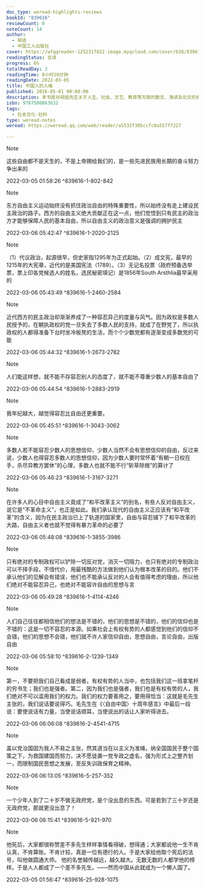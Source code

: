 ```yaml
---
doc_type: weread-highlights-reviews
bookId: "839616"
reviewCount: 0
noteCount: 14
author:
  - 胡适
  - 中国工人出版社
cover: https://wfqqreader-1252317822.image.myqcloud.com/cover/616/839616/t7_839616.jpg
readingStatus: 在读
progress: 6%
totalReadDay: 3
readingTime: 0小时28分钟
readingDate: 2022-03-05
title: 中国人的人格
published: 2016-05-01 00:00:00
description: 本书是对胡适先生关于人生、社会、文艺、教育等方面的散文、演讲及论文的收集和整理，展示了他以人的启蒙为中心的思想发展轨迹，体现了他治学、为人、处世的大师风范。大半个世纪里，胡适一直备受争议，但这并不妨碍他作为一个伟大的学者、思想家的历史地位。作为影响后世国人的先行者，胡适先生更多的是真诚劝告和谆谆教诲。他面向未来，深信如果每人都多做小事，多研究问题，这个世界会一点点变好。如果为个人多争一些自由。就会为国家争到自由。他曾对我们寄予厚望。
isbn: 9787500863632
tags:
  - 社会文化-社科
type: weread-notes
weread: https://weread.qq.com/web/reader/a5532f305ccfc0a557f7227

---
```





> [!NOTE] 
> 这些自由都不是天生的，不是上帝赐给我们的，是一些先进民族用长期的奋斗努力争出来的
> 
> 2022-03-05 01:58:26 ^839616-1-802-842

> [!NOTE] 
> 东方自由主义运动始终没有抓住政治自由的特殊重要性，所以始终没有走上建设民主政治的路子。西方的自由主义绝大贡献正在这一点，他们觉悟到只有民主的政治方才能够保障人民的基本自由，所以自由主义的政治意义是强调的拥护民主
> 
> 2022-03-06 05:42:47 ^839616-1-2020-2125

> [!NOTE] 
> （1）代议政治，起源很早，但史家指1295年为正式起始。（2）成文宪，最早的1215年的大宪章，近代的是美国宪法（1789）。（3）无记名投票（政府预备选举票，票上印各党候选人的姓名，选民秘密填记）是1856年South Arsthlia最早采用的
> 
> 2022-03-06 05:43:49 ^839616-1-2460-2584

> [!NOTE] 
> 近代西方的民主政治却渐渐养成了一种容忍异己的度量与风气。因为政权是多数人民授予的，在朝执政权的党一旦失去了多数人民的支持，就成了在野党了，所以执政权的人都得准备下台时坐冷板凳的生活，而个个少数党都有逐渐变成多数党的可能
> 
> 2022-03-06 05:44:32 ^839616-1-2673-2782

> [!NOTE] 
> 人们能这样想，就不能不存容忍别人的态度了，就不能不尊重少数人的基本自由了
> 
> 2022-03-06 05:44:54 ^839616-1-2883-2919

> [!NOTE] 
> 我年纪越大，越觉得容忍比自由还更重要。
> 
> 2022-03-06 05:45:51 ^839616-1-3043-3062

> [!NOTE] 
> 多数人若不能容忍少数人的思想信仰，少数人当然不会有思想信仰的自由，反过来说，少数人也得容忍多数人的思想信仰，因为少数人要时常怀着“有朝一日权在手，杀尽异教方罢休”的心理，多数人也就不能不行“斩草除根”的算计了
> 
> 2022-03-06 05:46:23 ^839616-1-3167-3271

> [!NOTE] 
> 在许多人的心目中自由主义竟成了“和平改革主义”的别名，有些人反对自由主义，说它是“不革命主义”，也正是如此。我们承认现代的自由主义正应该有“和平改革”的含义，因为在民主政治已上了轨道的国家里，自由与容忍铺下了和平改革的大路，自由主义者也就不觉得有暴力革命的必要了
> 
> 2022-03-06 05:48:08 ^839616-1-3855-3986

> [!NOTE] 
> 只有绝对的专制政权可以铲除一切反对党，消灭一切阻力，也只有绝对的专制政治可以不择手段，不惜代价，用最残酷的方法做到他们认为根本改革的目的。他们不承认他们的见解会有错误，他们也不能承认反对的人会有值得考虑的理由，所以他们绝对不能容忍异己，也绝对不能容许自由的思想与言
> 
> 2022-03-06 05:49:28 ^839616-1-4114-4246



> [!NOTE] 
> 人们自己往往都相信他们的想法是不错的，他们的思想是不错的，他们的信仰也是不错的：这是一切不容忍的本源。如果社会上有权有势的人都感觉到他们的信仰不会错，他们的思想不会错，他们就不许人家信仰自由，思想自由，言论自由，出版自由
> 
> 2022-03-06 05:58:10 ^839616-2-1239-1349

> [!NOTE] 
> 第一，不要把我们自己看成是弱者。有权有势的人当中，也包括我们这一班拿笔杆的穷书生；我们也是强者。第二，因为我们也是强者，我们也是有权有势的人，我们绝对不可以滥用我们的权力。我们的权力要善用之，要用得恰当：这就是毛先生主张的，我们说话要说得巧。毛先生在《〈自由中国〉十周年感言》中最后一段说：要使说话有力量，当使说话顺耳，当使说出的话让人家听得进去。
> 
> 2022-03-06 06:06:08 ^839616-2-4541-4715





> [!NOTE] 
> 盖以党治国固为我人不易之主张，然其道当在以主义为准绳，纳全国国民于整个国策之下，为救国建国而努力，决不愿徒袭一党专政之虚名，强为形式上之整齐划一，而限制国民思想之发展，至反失训政保育之精神。
> 
> 2022-03-06 06:13:05 ^839616-5-257-352

> [!NOTE] 
> 一个少年人到了二十岁不做无政府党，是个没出息的东西。可是若到了三十岁还是无政府党，那就更没出息了！
> 
> 2022-03-06 06:15:41 ^839616-5-921-970



































> [!NOTE] 
> 他死后，大家都很称赞差不多先生样样事情看得破，想得通；大家都说他一生不肯认真，不肯算账。不肯计较，真是一位有德行的人。于是大家给他取个死后的法号，叫他做圆通大师。    他的名誉越传越远，越久越大。无数无数的人都学他的榜样。于是人人都成了一个差不多先生。——然而中国从此就成为一个懒人国了。
> 
> 2022-03-05 01:56:47 ^839616-25-928-1075





































































